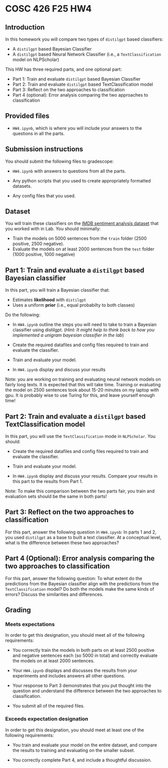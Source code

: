# COSC 426 F25 HW4

## Introduction

In this homework you will compare two types of `distilgpt` based classifiers: 

* A `distilgpt` based Bayesian Classifier
* A `distilgpt` based Neural Network Classifier (i.e., a `TextClassification` model on NLPScholar)

This HW has three required parts, and one optional part: 

* Part 1: Train and evaluate `distilgpt` based Bayesian Classifier
* Part 2: Train and evaluate `distilgpt` based TextClassification model
* Part 3: Reflect on the two approaches to classification
* Part 4 (optional): Error analysis comparing the two approaches to classification

## Provided files

* `HW4.ipynb`, which is where you will include your answers to the questions in all the parts. 

## Submission instructions

You should submit the following files to gradescope:

* `HW4.ipynb` with answers to questions from all the parts.

* Any python scripts that you used to create appropriately formatted datasets. 

* Any config files that you used. 

## Dataset
You will train these classifiers on the [IMDB sentiment analysis
dataset](https://ai.stanford.edu/~amaas/data/sentiment/) that you worked with in Lab. You should minimally: 
* Train the models on 5000 sentences from the `train` folder (2500 positive, 2500 negative). 
* Evaluate the models on at least 2000 sentences from the `test` folder (1000 positive, 1000 negative)



## Part 1: Train and evaluate a `distilgpt` based Bayesian classifier

In this part, you will train a Bayesian classifier that: 
* Estimates **likelihood** with `distilgpt`
* Uses a uniform **prior** (i.e., equal probabilty to both classes)

Do the following: 

* In `HW4.ipynb` outline the steps you will need to take to train a Bayesian classifier using distilgpt. (*Hint: It might help to think back to how you implemented a unigram bayesian classifier in the lab*)

* Create the required datafiles and config files required to train and evaluate the classifier.

* Train and evaluate your model.  

* In `HW4.ipynb` display and discuss your results

Note: you are working on training and evaluating neural network models on fairly long texts. It is expected that this will take time. Training or evaluating the model on 2500 sentences took about 15-20 minutes on my laptop with gpu. It is probably wise to use Turing for this, and leave yourself enough time! 

## Part 2: Train and evaluate a `distilgpt` based TextClassification model

In this part, you will use the `TextClassification` mode in `NLPScholar`. You should: 

* Create the required datafiles and config files required to train and evaluate the classifier.

* Train and evaluate your model.  

* In `HW4.ipynb` display and discuss your results. Compare your results in this part to the results from Part 1. 

Note: To make this comparison between the two parts fair, you train and evaluation sets should be the same in both parts! 

## Part 3: Reflect on the two approaches to classification

For this part, answer the following question in `HW4.ipynb`: In parts 1 and 2, you used `distilgpt` as a base to built a text classifier. At a conceptual level, what is the difference between these two approaches? 

## Part 4 (Optional): Error analysis comparing the two approaches to classification

For this part, answer the following question: To what extent do the predictions from the Bayesian classifier align with the predictions from the `TextClassification` model? Do both the models make the same kinds of errors? Discuss the similarities and differences.
  

## Grading

### Meets expectations

In order to get this designation, you should meet all of the following requirements: 

* You correctly train the models in both parts on at least 2500 positive and negative sentences each (so 5000 in total) and correctly evaluate the models on at least 2000 sentences. 

* Your `HW4.ipynb` displays and discusses the results from your experiments and includes answers all other questions. 

* Your response to Part 3 demonstrates that you put thought into the question and understand the difference between the two approaches to classification. 

* You submit all of the required files. 

### Exceeds expectation designation

In order to get this designation, you should meet at least one of the following requirements:

* You train and evaluate your model on the entire dataset, and compare the results to training and evaluating on the smaller subset. 

* You correctly complete Part 4, and include a thoughtful discussion.



